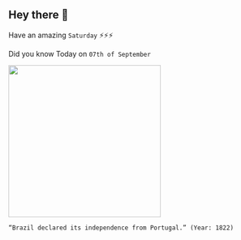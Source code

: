 ## Hey there 👋
Have an amazing `Saturday` ⚡⚡⚡

Did you know Today on `07th of September`
 
 [<img src="https://upload.wikimedia.org/wikipedia/commons/thumb/e/ef/Oscar_Pereira_da_Silva_-_Sess%C3%A3o_das_Cortes_De_Lisboa%2C_Acervo_do_Museu_Paulista_da_USP_2.jpg/200px-Oscar_Pereira_da_Silva_-_Sess%C3%A3o_das_Cortes_De_Lisboa%2C_Acervo_do_Museu_Paulista_da_USP_2.jpg" width="300" />](https://courses.lumenlearning.com/boundless-worldhistory/chapter/brazilian-independence/#:~:text=On%20September%207%2C%201822%2C%20Prince,and%20Portugal%20in%20late%201825.) 
 ```
“Brazil declared its independence from Portugal.” (Year: 1822)
```
